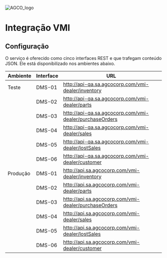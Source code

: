 ![AGCO_logo](http://www.agco.com.br/content/agcocorp/pt_BR/_jcr_content/footermainparsys/footer/footerlogoimage.img.png/1485893878104.png)
# Integração VMI

## Configuração
O serviço é oferecido como cinco interfaces REST e que trafegam conteúdo JSON. Ele está disponibilizado nos ambientes abaixo.


| Ambiente	| Interface	| URL |
| --------- | --------- | --- |
| Teste | DMS-01 | http://api-qa.sa.agcocorp.com/vmi-dealer/inventory|
| |DMS-02|	http://api-qa.sa.agcocorp.com/vmi-dealer/parts|
| | DMS-03| http://api-qa.sa.agcocorp.com/vmi-dealer/purchaseOrders|
| | DMS-04|	http://api-qa.sa.agcocorp.com/vmi-dealer/sales|
| |DMS-05|	http://api-qa.sa.agcocorp.com/vmi-dealer/lostSales|
| |DMS-06|	http://api-qa.sa.agcocorp.com/vmi-dealer/customer|
|Produção|	DMS-01|	http://api.sa.agcocorp.com/vmi-dealer/inventory|
| |DMS-02|	http://api.sa.agcocorp.com/vmi-dealer/parts|
| |DMS-03|	http://api.sa.agcocorp.com/vmi-dealer/purchaseOrders|
| |DMS-04|	http://api.sa.agcocorp.com/vmi-dealer/sales|
| |DMS-05|	http://api.sa.agcocorp.com/vmi-dealer/lostSales|
| |DMS-06|	http://api.sa.agcocorp.com/vmi-dealer/customer|